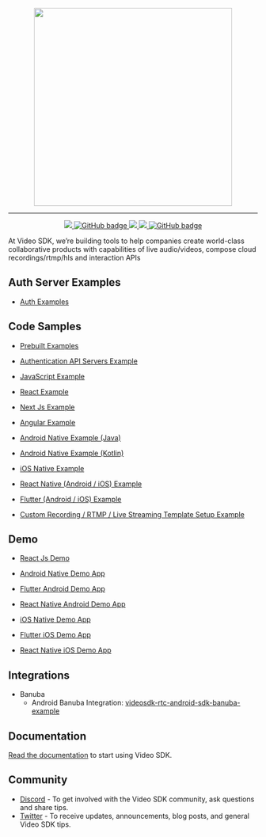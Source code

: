 <p align="center">
<img width="400" src="https://www.linkpicture.com/q/videosdk_Full-Logo_blue.png"/>
</p>

---

<p align="center">
</a>
<a href="https://discord.gg/kgAvyxtTxv">
<img src="https://img.shields.io/discord/734858252939952248?logo=discord&style=for-the-badge" />
</a>
<a href="https://github.com/videosdk-live/videosdk-rtc-react-prebuilt-ui/issues">
<img src="https://img.shields.io/github/issues/videosdk-live/videosdk-rtc-react-prebuilt-ui?label=PRs-welcome&logo=GitHub&style=for-the-badge" alt="GitHub badge"/>
</a>
<a href="https://twitter.com/intent/follow?original_referer=https%3A%2F%2Fpublish.twitter.com%2F&ref_src=twsrc%5Etfw%7Ctwcamp%5Ebuttonembed%7Ctwterm%5Efollow%7Ctwgr%5Evideo_sdk&screen_name=video_sdk">
<img src="https://img.shields.io/twitter/follow/video_sdk?label=Twitter&logo=twitter&style=for-the-badge" />
</a>
<a href="http://youtube.com/videosdk?sub_confirmation=1">
<img src="https://img.shields.io/youtube/channel/subscribers/UCuY7JzXnpp874oa7uQbUwsA?logo=Youtube&style=for-the-badge" />
</a>
<a href="https://github.com/videosdk-live/videosdk.live?tab=stars">
<img src="https://img.shields.io/github/stars/videosdk-live/videosdk.live?label=Stars&logo=GitHub&style=for-the-badge" alt="GitHub badge" />
</a>

At Video SDK, we’re building tools to help companies create world-class collaborative products with capabilities of live audio/videos, compose cloud recordings/rtmp/hls and interaction APIs

## Auth Server Examples
- [Auth Examples](https://github.com/videosdk-live/videosdk-rtc-api-server-examples)

## Code Samples
- [Prebuilt Examples](https://github.com/videosdk-live/videosdk-rtc-prebuilt-examples.git)

- [Authentication API Servers Example](https://github.com/videosdk-live/videosdk-rtc-api-server-examples)

- [JavaScript Example](https://github.com/videosdk-live/videosdk-rtc-javascript-sdk-example)

- [React Example](https://github.com/videosdk-live/videosdk-rtc-react-sdk-example)

- [Next Js Example](https://github.com/videosdk-live/videosdk-rtc-nextjs-sdk-example)

- [Angular Example](https://github.com/videosdk-live/videosdk-rtc-angular-javascript-example)

- [Android Native Example (Java)](https://github.com/videosdk-live/videosdk-rtc-android-java-sdk-example)

- [Android Native Example (Kotlin)](https://github.com/videosdk-live/videosdk-rtc-android-kotlin-sdk-example)

- [iOS Native Example](https://github.com/videosdk-live/videosdk-rtc-ios-sdk-example)

- [React Native (Android / iOS) Example](https://github.com/videosdk-live/videosdk-rtc-react-native-sdk-example)

- [Flutter (Android / iOS) Example](https://github.com/videosdk-live/videosdk-rtc-flutter-sdk-example)

- [Custom Recording / RTMP / Live Streaming Template Setup Example](https://github.com/videosdk-live/videosdk-custom-recording-template-react-example)



## Demo

- [React Js Demo](https://videosdk.live/prebuilt/demo)

- [Android Native Demo App](https://appdistribution.firebase.dev/i/99ae2c5db3a7e446)

- [Flutter Android Demo App](https://appdistribution.firebase.dev/i/80c2c6cc9fcb89b0)

- [React Native Android Demo App](https://appdistribution.firebase.dev/i/a4c63049415c4356)

- [iOS Native Demo App](https://testflight.apple.com/join/26EBZkcX)

- [Flutter iOS Demo App](https://testflight.apple.com/join/C1UOYbxh)

- [React Native iOS Demo App](https://testflight.apple.com/join/LYj3QJPx)

## Integrations 
- Banuba
  - Android Banuba Integration: [videosdk-rtc-android-sdk-banuba-example](https://github.com/videosdk-live/videosdk-rtc-android-sdk-banuba-example)

## Documentation
[Read the documentation](https://docs.videosdk.live/) to start using Video SDK.

## Community
- [Discord](https://discord.gg/Gpmj6eCq5u) - To get involved with the Video SDK community, ask questions and share tips.
- [Twitter](https://twitter.com/video_sdk) - To receive updates, announcements, blog posts, and general Video SDK tips.
